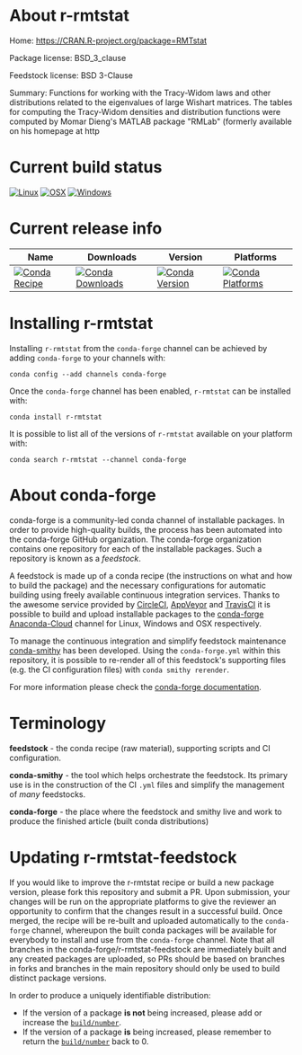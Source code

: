 About r-rmtstat
===============

Home: https://CRAN.R-project.org/package=RMTstat

Package license: BSD_3_clause

Feedstock license: BSD 3-Clause

Summary: Functions for working with the Tracy-Widom laws and other distributions  related to the eigenvalues of large Wishart matrices. The tables for computing the Tracy-Widom densities and distribution functions were computed by Momar Dieng's MATLAB package "RMLab" (formerly available on his homepage at  http



Current build status
====================

[![Linux](https://img.shields.io/circleci/project/github/conda-forge/r-rmtstat-feedstock/master.svg?label=Linux)](https://circleci.com/gh/conda-forge/r-rmtstat-feedstock)
[![OSX](https://img.shields.io/travis/conda-forge/r-rmtstat-feedstock/master.svg?label=macOS)](https://travis-ci.org/conda-forge/r-rmtstat-feedstock)
[![Windows](https://img.shields.io/appveyor/ci/conda-forge/r-rmtstat-feedstock/master.svg?label=Windows)](https://ci.appveyor.com/project/conda-forge/r-rmtstat-feedstock/branch/master)

Current release info
====================

| Name | Downloads | Version | Platforms |
| --- | --- | --- | --- |
| [![Conda Recipe](https://img.shields.io/badge/recipe-r--rmtstat-green.svg)](https://anaconda.org/conda-forge/r-rmtstat) | [![Conda Downloads](https://img.shields.io/conda/dn/conda-forge/r-rmtstat.svg)](https://anaconda.org/conda-forge/r-rmtstat) | [![Conda Version](https://img.shields.io/conda/vn/conda-forge/r-rmtstat.svg)](https://anaconda.org/conda-forge/r-rmtstat) | [![Conda Platforms](https://img.shields.io/conda/pn/conda-forge/r-rmtstat.svg)](https://anaconda.org/conda-forge/r-rmtstat) |

Installing r-rmtstat
====================

Installing `r-rmtstat` from the `conda-forge` channel can be achieved by adding `conda-forge` to your channels with:

```
conda config --add channels conda-forge
```

Once the `conda-forge` channel has been enabled, `r-rmtstat` can be installed with:

```
conda install r-rmtstat
```

It is possible to list all of the versions of `r-rmtstat` available on your platform with:

```
conda search r-rmtstat --channel conda-forge
```


About conda-forge
=================

conda-forge is a community-led conda channel of installable packages.
In order to provide high-quality builds, the process has been automated into the
conda-forge GitHub organization. The conda-forge organization contains one repository
for each of the installable packages. Such a repository is known as a *feedstock*.

A feedstock is made up of a conda recipe (the instructions on what and how to build
the package) and the necessary configurations for automatic building using freely
available continuous integration services. Thanks to the awesome service provided by
[CircleCI](https://circleci.com/), [AppVeyor](https://www.appveyor.com/)
and [TravisCI](https://travis-ci.org/) it is possible to build and upload installable
packages to the [conda-forge](https://anaconda.org/conda-forge)
[Anaconda-Cloud](https://anaconda.org/) channel for Linux, Windows and OSX respectively.

To manage the continuous integration and simplify feedstock maintenance
[conda-smithy](https://github.com/conda-forge/conda-smithy) has been developed.
Using the ``conda-forge.yml`` within this repository, it is possible to re-render all of
this feedstock's supporting files (e.g. the CI configuration files) with ``conda smithy rerender``.

For more information please check the [conda-forge documentation](https://conda-forge.org/docs/).

Terminology
===========

**feedstock** - the conda recipe (raw material), supporting scripts and CI configuration.

**conda-smithy** - the tool which helps orchestrate the feedstock.
                   Its primary use is in the construction of the CI ``.yml`` files
                   and simplify the management of *many* feedstocks.

**conda-forge** - the place where the feedstock and smithy live and work to
                  produce the finished article (built conda distributions)


Updating r-rmtstat-feedstock
============================

If you would like to improve the r-rmtstat recipe or build a new
package version, please fork this repository and submit a PR. Upon submission,
your changes will be run on the appropriate platforms to give the reviewer an
opportunity to confirm that the changes result in a successful build. Once
merged, the recipe will be re-built and uploaded automatically to the
`conda-forge` channel, whereupon the built conda packages will be available for
everybody to install and use from the `conda-forge` channel.
Note that all branches in the conda-forge/r-rmtstat-feedstock are
immediately built and any created packages are uploaded, so PRs should be based
on branches in forks and branches in the main repository should only be used to
build distinct package versions.

In order to produce a uniquely identifiable distribution:
 * If the version of a package **is not** being increased, please add or increase
   the [``build/number``](https://conda.io/docs/user-guide/tasks/build-packages/define-metadata.html#build-number-and-string).
 * If the version of a package **is** being increased, please remember to return
   the [``build/number``](https://conda.io/docs/user-guide/tasks/build-packages/define-metadata.html#build-number-and-string)
   back to 0.
